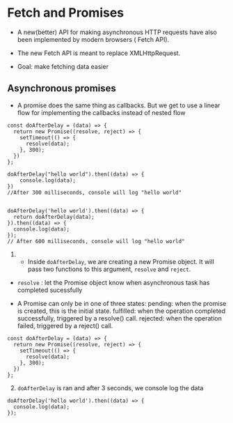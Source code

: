 # Fetch and Promises

- A new(better) API for making asynchronous HTTP requests have also been implemented by modern browsers ( Fetch API).

- The new Fetch API is meant to replace XMLHttpRequest.

- Goal: make fetching data easier

## Asynchronous promises

- A promise does the same thing as callbacks. But we get to use a linear flow for implementing the callbacks instead of nested flow

```
const doAfterDelay = (data) => {
  return new Promise((resolve, reject) => {
    setTimeout(() => {
      resolve(data);
    }, 300);
  })
};

doAfterDelay("hello world").then((data) => {
    console.log(data);
})
//After 300 milliseconds, console will log "hello world"


doAfterDelay('hello world').then((data) => {
  return doAfterDelay(data);
}).then((data) => {
  console.log(data);
});
// After 600 milliseconds, console will log "hello world"
```

1. - Inside `doAfterDelay`, we are creating a new Promise object. It will pass two functions to this argument, `resolve` and `reject`.

- `resolve` : let the Promise object know when asynchronous task has completed sucessfully

- A Promise can only be in one of three states:
pending: when the promise is created, this is the initial state.
fulfilled: when the operation completed successfully, triggered by a resolve() call.
rejected: when the operation failed, triggered by a reject() call.

```
const doAfterDelay = (data) => {
  return new Promise((resolve, reject) => {
    setTimeout(() => {
      resolve(data);
    }, 300);
  })
};

```
2. `doAfterDelay` is ran and after 3 seconds, we console log  the data

```
doAfterDelay('hello world').then((data) => {
  console.log(data);
});
```

